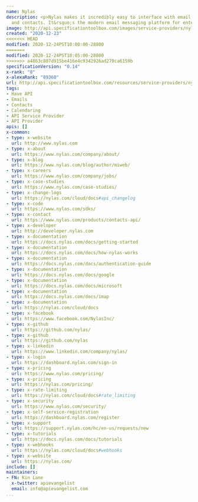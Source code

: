 ```yaml
---
name: Nylas
description: <p>Nylas makes it incredibly easy to interface with email, scheduling,
  and contacts. It&rsquo;s the modern email messaging platform for enterprise apps.</p>
image: http://api.specificationtoolbox.com/images/service-providers/nylas.jpg
created: "2020-12-23"
<<<<<<< HEAD
modified: 2020-12-24PST10:00:00-28800
=======
modified: 2020-12-24PST10:05:00-28800
>>>>>>> a4863c807d915be416e4c9342926ad270ca6159b
specificationVersion: "0.14"
x-rank: "8"
x-alexaRank: "89360"
url: http://api.specificationtoolbox.com/resources/service-providers/nylas/
tags:
- Have API
- Emails
- Contacts
- Calendaring
- API Service Provider
- API Provider
apis: []
x-common:
- type: x-website
  url: http://www.nylas.com
- type: x-about
  url: https://www.nylas.com/company/about/
- type: x-blog
  url: https://www.nylas.com/blog/author/miweb/
- type: x-careers
  url: https://www.nylas.com/company/jobs/
- type: x-case-studies
  url: https://www.nylas.com/case-studies/
- type: x-change-logs
  url: https://nylas.com/cloud/docs#api_changelog
- type: x-code
  url: https://www.nylas.com/sdks/
- type: x-contact
  url: https://www.nylas.com/products/contacts-api/
- type: x-developer
  url: http://developer.nylas.com
- type: x-documentation
  url: https://docs.nylas.com/docs/getting-started
- type: x-documentation
  url: https://docs.nylas.com/docs/how-nylas-works
- type: x-documentation
  url: https://docs.nylas.com/docs/authentication-guide
- type: x-documentation
  url: https://docs.nylas.com/docs/google
- type: x-documentation
  url: https://docs.nylas.com/docs/microsoft
- type: x-documentation
  url: https://docs.nylas.com/docs/imap
- type: x-documentation
  url: https://nylas.com/cloud/docs
- type: x-facebook
  url: https://www.facebook.com/NylasInc/
- type: x-github
  url: https://github.com/nylas/
- type: x-github
  url: https://github.com/nylas
- type: x-linkedin
  url: https://www.linkedin.com/company/nylas/
- type: x-login
  url: https://dashboard.nylas.com/sign-in
- type: x-pricing
  url: https://www.nylas.com/pricing/
- type: x-pricing
  url: https://nylas.com/pricing/
- type: x-rate-limiting
  url: https://nylas.com/cloud/docs#rate_limiting
- type: x-security
  url: https://www.nylas.com/security/
- type: x-self-service-registration
  url: https://dashboard.nylas.com/register
- type: x-support
  url: https://support.nylas.com/hc/en-us/requests/new
- type: x-tutorials
  url: https://docs.nylas.com/docs/tutorials
- type: x-webhooks
  url: https://nylas.com/cloud/docs#webhooks
- type: x-website
  url: https://nylas.com/
include: []
maintainers:
- FN: Kin Lane
  x-twitter: apievangelist
  email: info@apievangelist.com
...
```

